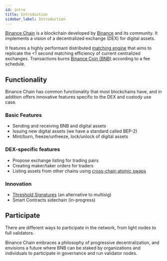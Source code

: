 ```yaml
---
id: intro
title: Introduction
sidebar_label: Introduction
---
```


[Binance Chain](https://www.binance.org) is a blockchain developed by [Binance](https://www.binance.com) and its community. It implements a vision of a decentralized exchange (DEX) for digital assets.

It features a highly performant distributed [matching engine](../concepts/matching-engine) that aims to replicate the <1 second matching efficiency of current centralized exchanges. Transactions burns [Binance Coin (BNB)](https://www.binance.com/en/use-bnb) according to a fee schedule.

## Functionality

Binance Chain has common functionality that most blockchains have, and in addition offers innovative features specific to the DEX and custody use case.

### Basic Features

- Sending and receiving BNB and digital assets
- Issuing new digital assets (we have a standard called BEP-2)
- Mint/burn, freeze/unfreeze, lock/unlock of digital assets

### DEX-specific features

- Propose exchange listing for trading pairs
- Creating maker/taker orders for traders
- Listing assets from other chains using [cross-chain atomic swaps](cross-chain-atomic-swaps)

### Innovation

- [Threshold Signatures](threshold-signature-scheme) (an alternative to multisig)
- Smart Contracts sidechain (in-progress)

## Participate

There are different ways to participate in the network, from light nodes to full validators.

Binance Chain embraces a philosophy of progressive decentralization, and envisions a future where BNB can be staked by organizations and individuals to participate in governance and run validator nodes.
